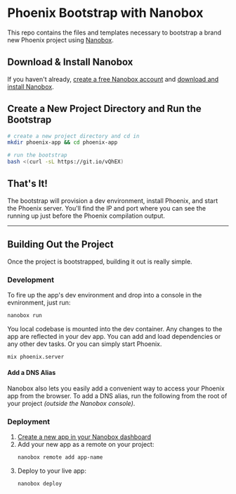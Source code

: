 # Phoenix Bootstrap with Nanobox

This repo contains the files and templates necessary to bootstrap a brand new Phoenix project using [Nanobox](https://nanobox.io).

## Download & Install Nanobox
If you haven't already, [create a free Nanobox account](https://dashboard.nanobox.io/users/register) and [download and install Nanobox](https://dashboard.nanobox.io/download).

## Create a New Project Directory and Run the Bootstrap
```bash
# create a new project directory and cd in
mkdir phoenix-app && cd phoenix-app

# run the bootstrap
bash <(curl -sL https://git.io/vQhEX)
```

## That's It!
The bootstrap will provision a dev environment, install Phoenix, and start the Phoenix server. You'll find the IP and port where you can see the running up just before the Phoenix compilation output.

---

## Building Out the Project
Once the project is bootstrapped, building it out is really simple.

### Development
To fire up the app's dev environment and drop into a console in the evnironment, just run:

```bash
nanobox run
```

You local codebase is mounted into the dev container. Any changes to the app are reflected in your dev app. You can add and load dependencies or any other dev tasks. Or you can simply start Phoenix.

```bash
mix phoenix.server
```

#### Add a DNS Alias
Nanobox also lets you easily add a convenient way to access your Phoenix app from the browser. To add a DNS alias, run the following from the root of your project _(outside the Nanobox console)_.

### Deployment
1. [Create a new app in your Nanobox dashboard](https://docs.nanobox.io/workflow/launch-app/)
2. Add your new app as a remote on your project:
    ```bash
    nanobox remote add app-name
    ```
3. Deploy to your live app:
    ```bash
    nanobox deploy
    ```
